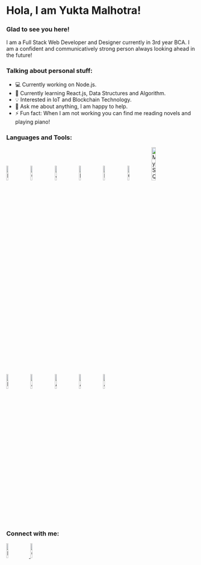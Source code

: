 <h1> Hola, I am Yukta Malhotra! </h1>

<h3> Glad to see you here! </h3>

I am a Full Stack Web Developer and Designer currently in 3rd year BCA. I am a confident and communicatively strong person always looking ahead in the future!

<h3> Talking about personal stuff: </h3>

- 💻 Currently working on Node.js.
- 📖 Currently learning React.js, Data Structures and Algorithm.
- 💡 Interested in IoT and Blockchain Technology.
- 💬 Ask me about anything, I am happy to help.
- ⚡ Fun fact: When I am not working you can find me reading novels and playing piano!

<h3> Languages and Tools: </h3>

<style>
    img{
        padding-right: 10px;
    }
</style>

<img src = "./Logos/html.png" alt = "HTML" height = "10%">
<img src = "./Logos/css.png" alt = "CSS" height = "10%">
<img src = "./Logos/js.png" alt = "JavaScript" height = "10%">
<img src = "./Logos/nodejs.png" alt = "NodeJs" height = "10%">
<img src = "./Logos/reactjs.png" alt = "ReactJs" height = "10%">
<img src = "./Logos/cpp.png" alt = "C++" height = "10%">
<img src = "./Logos/mysql.png" alt = "MySQL" height = "15%">
<br> <br>
<img src = "./Logos/azure.png" alt = "Microsoft Azure" height = "10%">
<img src = "./Logos/ai.png" alt = "Adobe Illustrator" height = "10%">
<img src = "./Logos/id.png" alt = "Adobe InDesign" height = "10%">
<img src = "./Logos/ps.png" alt = "Adobe Photoshop" height = "10%">
<img src = "./Logos/xd.png" alt = "Adobe XD" height = "10%">

<h3> Connect with me: </h3>

<a href = "https://www.linkedin.com/in/yukta-malhotra-3740ab222/" target = "_blank"> <img src = "./Logos/linkedin.png" alt = "Linkedin Profile" height = "10%"> </a>
<a href = "mailto:yukta.51202.malhotra@gmail.com"> <img src = "./Logos/gmail.png" alt = "Gmail" height = "10%"> </a>